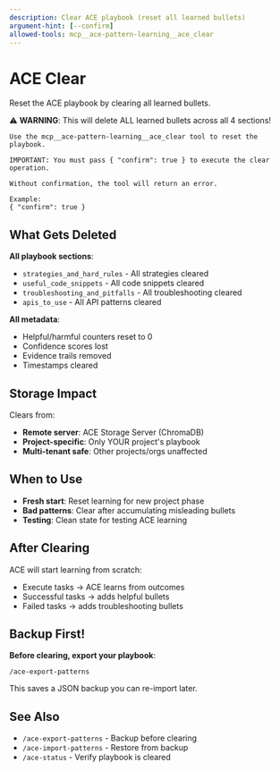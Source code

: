 ```yaml
---
description: Clear ACE playbook (reset all learned bullets)
argument-hint: [--confirm]
allowed-tools: mcp__ace-pattern-learning__ace_clear
---
```


# ACE Clear

Reset the ACE playbook by clearing all learned bullets.

⚠️ **WARNING**: This will delete ALL learned bullets across all 4 sections!

```
Use the mcp__ace-pattern-learning__ace_clear tool to reset the playbook.

IMPORTANT: You must pass { "confirm": true } to execute the clear operation.

Without confirmation, the tool will return an error.

Example:
{ "confirm": true }
```

## What Gets Deleted

**All playbook sections**:
- `strategies_and_hard_rules` - All strategies cleared
- `useful_code_snippets` - All code snippets cleared
- `troubleshooting_and_pitfalls` - All troubleshooting cleared
- `apis_to_use` - All API patterns cleared

**All metadata**:
- Helpful/harmful counters reset to 0
- Confidence scores lost
- Evidence trails removed
- Timestamps cleared

## Storage Impact

Clears from:
- **Remote server**: ACE Storage Server (ChromaDB)
- **Project-specific**: Only YOUR project's playbook
- **Multi-tenant safe**: Other projects/orgs unaffected

## When to Use

- **Fresh start**: Reset learning for new project phase
- **Bad patterns**: Clear after accumulating misleading bullets
- **Testing**: Clean state for testing ACE learning

## After Clearing

ACE will start learning from scratch:
- Execute tasks → ACE learns from outcomes
- Successful tasks → adds helpful bullets
- Failed tasks → adds troubleshooting bullets

## Backup First!

**Before clearing, export your playbook**:
```
/ace-export-patterns
```

This saves a JSON backup you can re-import later.

## See Also

- `/ace-export-patterns` - Backup before clearing
- `/ace-import-patterns` - Restore from backup
- `/ace-status` - Verify playbook is cleared
